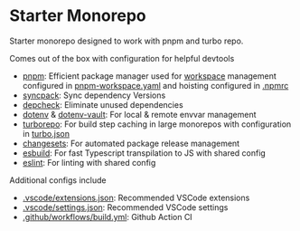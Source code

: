 # Starter Monorepo

Starter monorepo designed to work with pnpm and turbo repo.

Comes out of the box with configuration for helpful devtools
- [pnpm](https://pnpm.io/): Efficient package manager used for [workspace](https://pnpm.io/workspaces) management configured in [pnpm-workspace.yaml](./pnpm-workspace.yaml) and hoisting configured in [.npmrc](./.npmrc)
- [syncpack](https://github.com/JamieMason/syncpack): Sync dependency Versions
- [depcheck](https://github.com/depcheck/depcheck): Eliminate unused dependencies
- [dotenv](https://github.com/motdotla/dotenv) & [dotenv-vault](https://github.com/dotenv-org/dotenv-vault): For local & remote envvar management
- [turborepo](https://turbo.build/repo/docs): For build step caching in large monorepos with configuration in [turbo.json](./turbo.json)
- [changesets](https://github.com/changesets/changesets): For automated package release management
- [esbuild](https://esbuild.github.io/): For fast Typescript transpilation to JS with shared config
- [eslint](https://eslint.org/): For linting with shared config

Additional configs include
- [.vscode/extensions.json](./.vscode/extensions.json): Recommended VSCode extensions
- [.vscode/settings.json](./.vscode/settings.json): Recommended VSCode settings
- [.github/workflows/build.yml](./github/workflows/build.yml): Github Action CI
